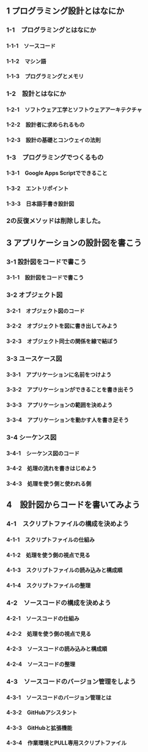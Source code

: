 ## 1 プログラミング設計とはなにか

### 1-1　プログラミングとはなにか
#### 1-1-1　ソースコード
#### 1-1-2　マシン語
#### 1-1-3　プログラミングとメモリ

### 1-2　設計とはなにか
#### 1-2-1　ソフトウェア工学とソフトウェアアーキテクチャ
#### 1-2-2　設計者に求められるもの
#### 1-2-3　設計の基礎とコンウェイの法則

### 1-3　プログラミングでつくるもの
#### 1-3-1　Google Apps Scriptでできること
#### 1-3-2　エントリポイント
#### 1-3-3　日本語手書き設計図

### 2の反復メソッドは削除しました。

## 3 アプリケーションの設計図を書こう

### 3-1 設計図をコードで書こう
#### 3-1-1　設計図をコードで書こう

### 3-2 オブジェクト図
#### 3-2-1　オブジェクト図のコード
#### 3-2-2　オブジェクトを図に書き出してみよう
#### 3-2-3　オブジェクト同士の関係を線で結ぼう

### 3-3 ユースケース図
#### 3-3-1　アプリケーションに名前をつけよう
#### 3-3-2　アプリケーションができることを書き出そう
#### 3-3-3　アプリケーションの範囲を決めよう
#### 3-3-4　アプリケーションを動かす人を書き足そう

### 3-4 シーケンス図
#### 3-4-1　シーケンス図のコード
#### 3-4-2　処理の流れを書きはじめよう
#### 3-4-3　処理を使う側と使われる側



## 4　設計図からコードを書いてみよう

### 4-1　スクリプトファイルの構成を決めよう
#### 4-1-1　スクリプトファイルの仕組み
#### 4-1-2　処理を使う側の視点で見る
#### 4-1-3　スクリプトファイルの読み込みと構成順
#### 4-1-4　スクリプトファイルの整理

### 4-2　ソースコードの構成を決めよう
#### 4-2-1　ソースコードの仕組み
#### 4-2-2　処理を使う側の視点で見る
#### 4-2-3　ソースコードの読み込みと構成順
#### 4-2-4　ソースコードの整理

### 4-3　ソースコードのバージョン管理をしよう
#### 4-3-1　ソースコードのバージョン管理とは
#### 4-3-2　GitHubアシスタント
#### 4-3-3　GitHubと拡張機能
#### 4-3-4　作業環境とPULL専用スクリプトファイル
